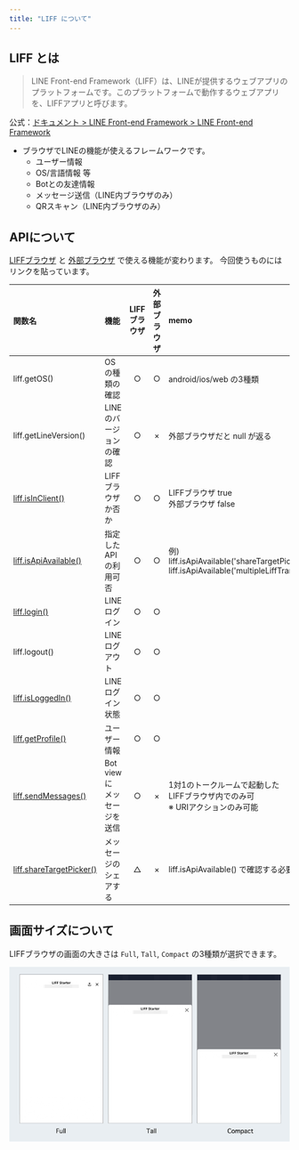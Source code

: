```yaml
---
title: "LIFF について"
---
```


## LIFF とは

> LINE Front-end Framework（LIFF）は、LINEが提供するウェブアプリのプラットフォームです。このプラットフォームで動作するウェブアプリを、LIFFアプリと呼びます。

公式：[ドキュメント > LINE Front-end Framework > LINE Front-end Framework](https://developers.line.biz/ja/docs/liff/overview/)

- ブラウザでLINEの機能が使えるフレームワークです。
  - ユーザー情報
  - OS/言語情報 等
  - Botとの友達情報
  - メッセージ送信（LINE内ブラウザのみ）
  - QRスキャン（LINE内ブラウザのみ）

## APIについて

[LIFFブラウザ](https://developers.line.biz/ja/docs/liff/overview/#liff-browser) と [外部ブラウザ](https://developers.line.biz/ja/glossary/#external-browser) で使える機能が変わります。
今回使うものにはリンクを貼っています。

| 関数名 | 機能 | LIFF<br/>ブラウザ | 外部<br/>ブラウザ | memo |
| :--- | :---- | :---: | :---: | :--- |
| liff.getOS() | OSの種類の確認 | ○ | ○ | android/ios/web の3種類
| liff.getLineVersion() | LINEのバージョンの確認 | ○ | × | 外部ブラウザだと null が返る
| [liff.isInClient()](https://developers.line.biz/ja/reference/liff/#is-in-client) | LIFFブラウザか否か | ○ | ○ | LIFFブラウザ true <br/> 外部ブラウザ false
| [liff.isApiAvailable()](https://developers.line.biz/ja/reference/liff/#is-api-available) | 指定したAPIの利用可否 | ○ | ○ | 例)<br/>liff.isApiAvailable('shareTargetPicker') <br/>liff.isApiAvailable('multipleLiffTransition')
| [liff.login()](https://developers.line.biz/ja/reference/liff/#login) | LINEログイン | ○ | ○ |
| liff.logout() | LINEログアウト | ○ | ○ |
| [liff.isLoggedIn()](https://developers.line.biz/ja/reference/liff/#is-logged-in) | LINEログイン状態 | ○ | ○ |
| [liff.getProfile()](https://developers.line.biz/ja/reference/liff/#get-profile) | ユーザー情報 | ○ | ○ |
| [liff.sendMessages()](https://developers.line.biz/ja/reference/liff/#send-messages) | Bot viewに<br/>メッセージを送信 | ○ | × | 1対1のトークルームで起動した<br/>LIFFブラウザ内でのみ可<br/>※ URIアクションのみ可能
| [liff.shareTargetPicker()](https://developers.line.biz/ja/reference/liff/#share-target-picker) | メッセージのシェアする | △ | × | liff.isApiAvailable() で確認する必要あり

## 画面サイズについて

LIFFブラウザの画面の大きさは `Full`, `Tall`, `Compact` の3種類が選択できます。

![](/images/liff-browser-size.png)

